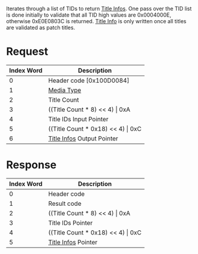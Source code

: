 Iterates through a list of TIDs to return [Title
Infos](Application_Manager_Services#TitleInfo "wikilink"). One pass over
the TID list is done initially to validate that all TID high values are
0x0004000E, otherwise 0xE0E0803C is returned. [Title
Info](Application_Manager_Services#TitleInfo "wikilink") is only written
once all titles are validated as patch titles.

# Request

| Index Word | Description                                                                     |
|------------|---------------------------------------------------------------------------------|
| 0          | Header code \[0x100D0084\]                                                      |
| 1          | [Media Type](Filesystem_services#MediaType "wikilink")                          |
| 2          | Title Count                                                                     |
| 3          | ((Title Count \* 8) \<\< 4) \| 0xA                                              |
| 4          | Title IDs Input Pointer                                                         |
| 5          | ((Title Count \* 0x18) \<\< 4) \| 0xC                                           |
| 6          | [Title Infos](Application_Manager_Services#TitleInfo "wikilink") Output Pointer |

# Response

| Index Word | Description                                                              |
|------------|--------------------------------------------------------------------------|
| 0          | Header code                                                              |
| 1          | Result code                                                              |
| 2          | ((Title Count \* 8) \<\< 4) \| 0xA                                       |
| 3          | Title IDs Pointer                                                        |
| 4          | ((Title Count \* 0x18) \<\< 4) \| 0xC                                    |
| 5          | [Title Infos](Application_Manager_Services#TitleInfo "wikilink") Pointer |